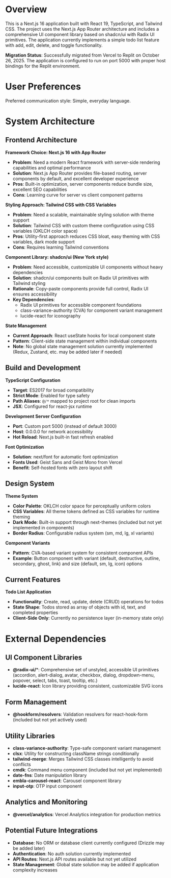 # Overview

This is a Next.js 16 application built with React 19, TypeScript, and Tailwind CSS. The project uses the Next.js App Router architecture and includes a comprehensive UI component library based on shadcn/ui with Radix UI primitives. The application currently implements a simple todo list feature with add, edit, delete, and toggle functionality.

**Migration Status**: Successfully migrated from Vercel to Replit on October 26, 2025. The application is configured to run on port 5000 with proper host bindings for the Replit environment.

# User Preferences

Preferred communication style: Simple, everyday language.

# System Architecture

## Frontend Architecture

**Framework Choice: Next.js 16 with App Router**
- **Problem**: Need a modern React framework with server-side rendering capabilities and optimal performance
- **Solution**: Next.js App Router provides file-based routing, server components by default, and excellent developer experience
- **Pros**: Built-in optimization, server components reduce bundle size, excellent SEO capabilities
- **Cons**: Learning curve for server vs client component patterns

**Styling Approach: Tailwind CSS with CSS Variables**
- **Problem**: Need a scalable, maintainable styling solution with theme support
- **Solution**: Tailwind CSS with custom theme configuration using CSS variables (OKLCH color space)
- **Pros**: Utility-first approach reduces CSS bloat, easy theming with CSS variables, dark mode support
- **Cons**: Requires learning Tailwind conventions

**Component Library: shadcn/ui (New York style)**
- **Problem**: Need accessible, customizable UI components without heavy dependencies
- **Solution**: shadcn/ui components built on Radix UI primitives with Tailwind styling
- **Rationale**: Copy-paste components provide full control, Radix UI ensures accessibility
- **Key Dependencies**: 
  - Radix UI primitives for accessible component foundations
  - class-variance-authority (CVA) for component variant management
  - lucide-react for iconography

**State Management**
- **Current Approach**: React useState hooks for local component state
- **Pattern**: Client-side state management within individual components
- **Note**: No global state management solution currently implemented (Redux, Zustand, etc. may be added later if needed)

## Build and Development

**TypeScript Configuration**
- **Target**: ES2017 for broad compatibility
- **Strict Mode**: Enabled for type safety
- **Path Aliases**: `@/*` mapped to project root for clean imports
- **JSX**: Configured for react-jsx runtime

**Development Server Configuration**
- **Port**: Custom port 5000 (instead of default 3000)
- **Host**: 0.0.0.0 for network accessibility
- **Hot Reload**: Next.js built-in fast refresh enabled

**Font Optimization**
- **Solution**: next/font for automatic font optimization
- **Fonts Used**: Geist Sans and Geist Mono from Vercel
- **Benefit**: Self-hosted fonts with zero layout shift

## Design System

**Theme System**
- **Color Palette**: OKLCH color space for perceptually uniform colors
- **CSS Variables**: All theme tokens defined as CSS variables for runtime theming
- **Dark Mode**: Built-in support through next-themes (included but not yet implemented in components)
- **Border Radius**: Configurable radius system (sm, md, lg, xl variants)

**Component Variants**
- **Pattern**: CVA-based variant system for consistent component APIs
- **Example**: Button component with variant (default, destructive, outline, secondary, ghost, link) and size (default, sm, lg, icon) options

## Current Features

**Todo List Application**
- **Functionality**: Create, read, update, delete (CRUD) operations for todos
- **State Shape**: Todos stored as array of objects with id, text, and completed properties
- **Client-Side Only**: Currently no persistence layer (in-memory state only)

# External Dependencies

## UI Component Libraries
- **@radix-ui/***: Comprehensive set of unstyled, accessible UI primitives (accordion, alert-dialog, avatar, checkbox, dialog, dropdown-menu, popover, select, tabs, toast, tooltip, etc.)
- **lucide-react**: Icon library providing consistent, customizable SVG icons

## Form Management
- **@hookform/resolvers**: Validation resolvers for react-hook-form (included but not yet actively used)

## Utility Libraries
- **class-variance-authority**: Type-safe component variant management
- **clsx**: Utility for constructing className strings conditionally
- **tailwind-merge**: Merges Tailwind CSS classes intelligently to avoid conflicts
- **cmdk**: Command menu component (included but not yet implemented)
- **date-fns**: Date manipulation library
- **embla-carousel-react**: Carousel component library
- **input-otp**: OTP input component

## Analytics and Monitoring
- **@vercel/analytics**: Vercel Analytics integration for production metrics

## Potential Future Integrations
- **Database**: No ORM or database client currently configured (Drizzle may be added later)
- **Authentication**: No auth solution currently implemented
- **API Routes**: Next.js API routes available but not yet utilized
- **State Management**: Global state solution may be added if application complexity increases